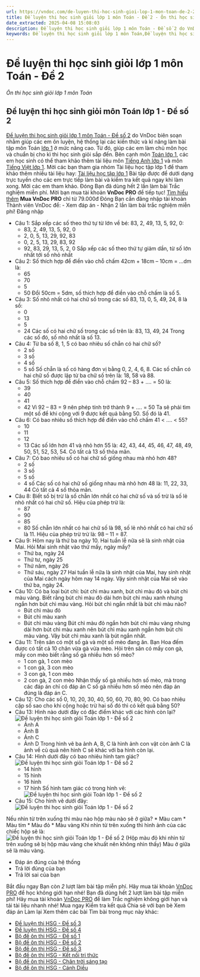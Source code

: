 ```yaml
---
url: https://vndoc.com/de-luyen-thi-hoc-sinh-gioi-lop-1-mon-toan-de-2-229092
title: Đề luyện thi học sinh giỏi lớp 1 môn Toán - Đề 2 - Ôn thi học sinh giỏi lớp 1 môn Toán - VnDoc.com
date_extracted: 2025-04-08 15:08:03
description: Đề luyện thi học sinh giỏi lớp 1 môn Toán - Đề số 2 do VnDoc biên soạn gồm các câu hỏi từ cơ bản đến nâng cao, giúp các em chuẩn bị cho kì thi HSG sắp đến.
keywords: Đề luyện thi học sinh giỏi lớp 1 môn Toán,Đề luyện thi học sinh giỏi môn Toán lớp 1,Đề luyện thi HSG lớp 1 môn Toán,Đề luyện thi HSG môn Toán lớp 1đề ôn luyện học sinh giỏi lớp 1 môn Toán,đề ôn luyện học sinh giỏi môn toán lớp 1,ôn luyện học sinh giỏi lớp 1 môn Toán,ôn luyện học sinh giỏi môn toán lớp 1,thi học sinh giỏi lớp 1,thi HSG lớp 1,toán lớp 1
---
```


# Đề luyện thi học sinh giỏi lớp 1 môn Toán - Đề 2
 _Ôn thi học sinh giỏi lớp 1 môn Toán_
## Đề luyện thi học sinh giỏi môn Toán lớp 1 - Đề số 2
[Đề luyện thi học sinh giỏi lớp 1 môn Toán - Đề số 2](<https://vndoc.com/de-luyen-thi-hoc-sinh-gioi-lop-1-mon-toan-de-2-229092>) do VnDoc biên soạn nhằm giúp các em ôn luyện, hệ thống lại các kiến thức và kĩ năng làm bài tập môn Toán [lớp 1](<https://vndoc.com/tai-lieu-hoc-tap-lop1>) ở mức nâng cao. Từ đó, giúp các em làm chủ môn học và chuẩn bị cho kì thi học sinh giỏi sắp đến. Bên cạnh môn [Toán lớp 1](<https://vndoc.com/toan-lop1>), các em học sinh có thể tham khảo thêm tài liệu môn [Tiếng Anh lớp 1](<https://vndoc.com/tieng-anh-lop1>) và môn [Tiếng Việt lớp 1](<https://vndoc.com/tieng-viet-lop1>).
Mời các bạn tham gia nhóm Tài liệu học tập lớp 1 để tham khảo thêm nhiều tài liệu hay: [Tài liệu học tập lớp 1](</goto?u=aHR0cHM6Ly93d3cuZmFjZWJvb2suY29tL2dyb3Vwcy9UYWkubGlldS5ob2MudGFwLmxvcC4xLlZORE9D>)
Bài tập được để dưới dạng trực tuyến cho các em trực tiếp làm bài và kiểm tra kết quả ngay khi làm xong. Mời các em tham khảo.
Đóng
Bạn đã dùng hết 2 lần làm bài Trắc nghiệm miễn phí. Mời bạn mua tài khoản **VnDoc PRO** để tiếp tục\! [Tìm hiểu thêm](</pro>)
**Mua VnDoc PRO** chỉ từ 79.000đ
Đóng
Bạn cần đăng nhập tài khoản Thành viên VnDoc để:
\- Xem đáp án
\- Nhận 2 lần làm bài trắc nghiệm miễn phí\!
Đăng nhập 
  * Câu 1: Sắp xếp các số theo thứ tự từ lớn về bé: 83, 2, 49, 13, 5, 92, 0:
    * 83, 2, 49, 13, 5, 92, 0 
    * 2, 0, 5, 13, 29, 92, 83 
    * 0, 2, 5, 13, 29, 83, 92
    * 92, 83, 29, 13, 5, 2, 0 
Sắp xếp các số theo thứ tự giảm dần, từ số lớn nhất tới số nhỏ nhất
  * Câu 2: Số thích hợp để điền vào chỗ chấm 42cm + 18cm – 10cm = …dm là:
    * 65 
    * 70 
    * 5 
    * 50 
Đổi 50cm = 5dm, số thích hợp để điền vào chỗ chấm là số 5.
  * Câu 3: Số nhỏ nhất có hai chữ số trong các số 83, 13, 0, 5, 49, 24, 8 là số:
    * 0 
    * 13 
    * 5 
    * 24
Các số có hai chữ số trong các số trên là: 83, 13, 49, 24
Trong các số đó, số nhỏ nhất là số 13.
  * Câu 4: Từ ba số 8, 1, 5 có bao nhiêu số chẵn có hai chữ số?
    * 2 số 
    * 3 số 
    * 4 số 
    * 5 số 
Số chẵn là số có hàng đơn vị bằng 0, 2, 4, 6, 8.
Các số chẵn có hai chữ số được lập từ ba chữ số trên là: 18, 58 và 88.
  * Câu 5: Số thích hợp để điền vào chỗ chấm 92 – 83 + …. = 50 là:
    * 39 
    * 40 
    * 41 
    * 42 
Vì 92 – 83 = 9 nên phép tính trở thành 9 + …. = 50
Ta sẽ phải tìm một số để khi cộng với 9 được kết quả bằng 50. Số đó là 41.
  * Câu 6: Có bao nhiêu số thích hợp để điền vào chỗ chấm 41 < …. < 55?
    * 10 
    * 11 
    * 12 
    * 13 
Các số lớn hơn 41 và nhỏ hơn 55 là: 42, 43, 44, 45, 46, 47, 48, 49, 50, 51, 52, 53, 54.
Có tất cả 13 số thỏa mãn.
  * Câu 7: Có bao nhiêu số có hai chữ số giống nhau mà nhỏ hơn 48?
    * 2 số 
    * 3 số 
    * 5 số 
    * 4 số 
Các số có hai chữ số giống nhau mà nhỏ hơn 48 là: 11, 22, 33, 44
Có tất cả 4 số thỏa mãn.
  * Câu 8: Biết số bị trừ là số chẵn lớn nhất có hai chữ số và số trừ là số lẻ nhỏ nhất có hai chữ số. Hiệu của phép trừ là:
    * 87 
    * 90 
    * 85 
    * 80 
Số chẵn lớn nhất có hai chữ số là 98, số lẻ nhỏ nhất có hai chữ số là 11.
Hiệu của phép trừ trừ là: 98 – 11 = 87.
  * Câu 9: Hôm nay là thứ ba ngày 10. Hai tuần lễ nữa sẽ là sinh nhật của Mai. Hỏi Mai sinh nhật vào thứ mấy, ngày mấy?
    * Thứ ba, ngày 24 
    * Thứ tư, ngày 25 
    * Thứ năm, ngày 26 
    * Thứ sáu, ngày 27 
Hai tuần lễ nữa là sinh nhật của Mai, hay sinh nhật của Mai cách ngày hôm nay 14 ngày.
Vậy sinh nhật của Mai sẽ vào thứ ba, ngày 24.
  * Câu 10: Có ba loại bút chì: bút chì màu xanh, bút chì màu đỏ và bút chì màu vàng. Biết rằng bút chì màu đỏ dài hơn bút chì màu xanh nhưng ngắn hơn bút chì màu vàng. Hỏi bút chì ngắn nhất là bút chì màu nào?
    * Bút chì màu đỏ 
    * Bút chì màu xanh 
    * Bút chì màu vàng 
Bút chì màu đỏ ngắn hơn bút chì màu vàng nhưng dài hơn bút chì màu xanh nên bút chì màu xanh ngắn hơn bút chì màu vàng.
Vậy bút chì màu xanh là bút ngắn nhất.
  * Câu 11: Trên sân có một số gà và một số mèo đang ăn. Bạn Hoa đếm được có tất cả 10 chân vừa gà vừa mèo. Hỏi trên sân có mấy con gà, mấy con mèo biết rằng số gà nhiều hơn số mèo?
    * 1 con gà, 1 con mèo 
    * 1 con gà, 3 con mèo 
    * 3 con gà, 1 con mèo 
    * 2 con gà, 2 con mèo 
Nhận thấy số gà nhiều hơn số mèo, mà trong các đáp án chỉ có đáp án C số gà nhiều hơn số mèo nên đáp án đúng là đáp án C.
  * Câu 12: Cho các số 0, 10, 20, 30, 40, 50, 60, 70, 80, 90. Có bao nhiêu cặp số sao cho khi cộng hoặc trừ hai số đó thì có kết quả bằng 50?
  * Câu 13: Hình nào dưới đây có đặc điểm khác với các hình còn lại?
![Đề luyện thi học sinh giỏi Toán lớp 1 - Đề số 2](https://i.vdoc.vn/data/image/2021/03/20/luyen-thi-hoc-sinh-gioi-toan-1-de-2-anh-so-1.jpg)
    * Ảnh A 
    * Ảnh B 
    * Ảnh C 
    * Ảnh D 
Trong hình vẽ ba ảnh A, B, C là hình ảnh con vật còn ảnh C là ảnh về củ quả nên hình C sẽ khác với ba hình còn lại.
  * Câu 14: Hình dưới đây có bao nhiêu hình tam giác?
![Đề luyện thi học sinh giỏi Toán lớp 1 - Đề số 2](https://i.vdoc.vn/data/image/2021/03/20/luyen-thi-hoc-sinh-gioi-toan-1-de-2-anh-so-2.jpg)
    * 14 hình 
    * 15 hình 
    * 16 hình 
    * 17 hình 
Số hình tam giác có trong hình vẽ:  
![Đề luyện thi học sinh giỏi Toán lớp 1 - Đề số 2](https://i.vdoc.vn/data/image/2021/03/20/luyen-thi-hoc-sinh-gioi-toan-1-de-2-anh-so-3.jpg)
  * Câu 15: Cho hình vẽ dưới đây:
![Đề luyện thi học sinh giỏi Toán lớp 1 - Đề số 2](https://i.vdoc.vn/data/image/2021/03/20/luyen-thi-hoc-sinh-gioi-toan-1-de-2-anh-so-4.jpg)  

Nếu nhìn từ trên xuống thì màu nào hộp màu nào sẽ ở giữa?
    * Màu cam 
    * Màu tím 
    * Màu đỏ 
    * Màu vàng 
Khi nhìn từ trên xuống thì hình ảnh của các chiếc hộp sẽ là:  
![Đề luyện thi học sinh giỏi Toán lớp 1 - Đề số 2](https://i.vdoc.vn/data/image/2021/03/20/luyen-thi-hoc-sinh-gioi-toan-1-de-2-anh-so-5.jpg)
\(Hộp màu đỏ khi nhìn từ trên xuống sẽ bị hộp màu vàng che khuất nên không nhìn thấy\)
Màu ở giữa sẽ là màu vàng.

  * Đáp án đúng của hệ thống
  * Trả lời đúng của bạn
  * Trả lời sai của bạn

Bắt đầu ngay
Bạn còn _2_ lượt làm bài tập miễn phí. Hãy mua tài khoản [VnDoc PRO](</pro>) để học không giới hạn nhé\!  Bạn đã dùng hết 2 lượt làm bài tập miễn phí\! Hãy mua tài khoản [VnDoc PRO](</pro>) để làm Trắc nghiệm không giới hạn và tải tài liệu nhanh nhé\!  Mua ngay
Kiểm tra kết quả Chia sẻ với bạn bè Xem đáp án Làm lại
Xem thêm các bài Tìm bài trong mục này khác:
  * [Đề luyện thi HSG - Đề số 3](</de-luyen-thi-hoc-sinh-gioi-lop-1-mon-toan-de-3-229527>)
  * [Đề luyện thi HSG - Đề số 4](</de-on-tap-mon-toan-nang-cao-lop-1-98639>)
  * [Bộ đề ôn thi HSG - Đề số 1](</de-thi-hoc-sinh-gioi-toan-lop-1-87308>)
  * [Bộ đề ôn thi HSG - Đề số 2](</10-bai-toan-nang-cao-danh-cho-hoc-sinh-gioi-lop-1-95798>)
  * [Bộ đề ôn thi HSG - Đề số 3](</20-de-on-luyen-hoc-sinh-gioi-mon-toan-lop-1-125089>)
  * [Bộ đề ôn thi HSG - Kết nối tri thức](</bo-de-thi-hoc-sinh-gioi-toan-lop-1-de-so-1-156108>)
  * [Bộ đề ôn thi HSG - Chân trời sáng tạo](</bo-de-thi-hoc-sinh-gioi-toan-lop-1-de-so-2-156113>)
  * [Bộ đề ôn thi HSG - Cánh Diều](</bo-de-thi-hoc-sinh-gioi-toan-lop-1-de-so-3-156120>)

